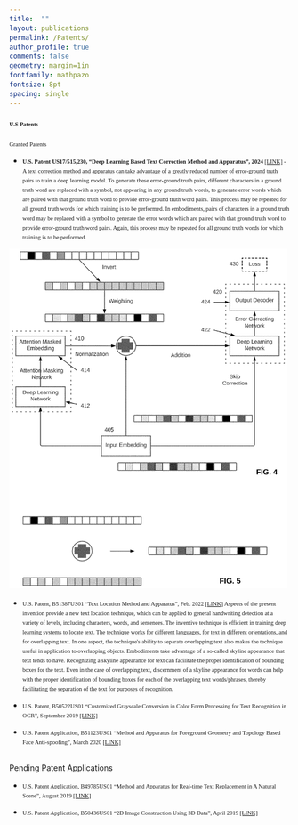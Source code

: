 ```yaml
---
title:  ""
layout: publications
permalink: /Patents/
author_profile: true
comments: false
geometry: margin=1in
fontfamily: mathpazo
fontsize: 8pt
spacing: single
---
```

#### <span style="font-family:Times New Roman; font-size:0.75em;"> U.S Patents </span> 

<span style="font-family:Times New Roman; font-size:0.75em;"> Granted Patents </span>

- <span style="font-family:Times New Roman; font-size:0.75em;"> <b>U.S. Patent US17/515,230, “Deep Learning Based Text Correction Method and Apparatus”, 2024 </b> [[LINK]](https://patents.google.com/patent/US20210303901A1/en) </span> <span style="font-family:Times New Roman; font-size:0.75em; line-height:0.8"> - A text correction method and apparatus can take advantage of a greatly reduced number of error-ground truth pairs to train a deep learning model. To generate these error-ground truth pairs, different characters in a ground truth word are replaced with a symbol, not appearing in any ground truth words, to generate error words which are paired with that ground truth word to provide error-ground truth word pairs. This process may be repeated for all ground truth words for which training is to be performed. In embodiments, pairs of characters in a ground truth word may be replaced with a symbol to generate the error words which are paired with that ground truth word to provide error-ground truth word pairs. Again, this process may be repeated for all ground truth words for which training is to be performed. </span>
<p></p>
<p>        <img src="https://raw.githubusercontent.com/jzw0025/jzw0025.github.io/main/_imgs/Patent_f1.png" width="500"> </p>

- <span style="font-family:Times New Roman; font-size:0.75em;">U.S. Patent, B51387US01 “Text Location Method and Apparatus”, Feb. 2022 [[LINK]](https://patents.google.com/patent/US20210303901A1/en) </span>
<span style="font-family:Times New Roman; font-size:0.75em;"> Aspects of the present invention provide a new text location technique, which can be applied to general handwriting detection at a variety of levels, including characters, words, and sentences. The inventive technique is efficient in training deep learning systems to locate text. The technique works for different languages, for text in different orientations, and for overlapping text. In one aspect, the technique's ability to separate overlapping text also makes the technique useful in application to overlapping objects. Embodiments take advantage of a so-called skyline appearance that text tends to have. Recognizing a skyline appearance for text can facilitate the proper identification of bounding boxes for the text. Even in the case of overlapping text, discernment of a skyline appearance for words can help with the proper identification of bounding boxes for each of the overlapping text words/phrases, thereby facilitating the separation of the text for purposes of recognition. </span>

- <span style="font-family:Times New Roman; font-size:0.75em;">U.S. Patent, B50522US01 “Customized Grayscale Conversion in Color Form Processing for Text Recognition in OCR”, September 2019 [[LINK]](https://patents.google.com/patent/US20210303890A1/en) </span>

- <span style="font-family:Times New Roman; font-size:0.75em;">U.S. Patent Application, B51123US01 “Method and Apparatus for Foreground Geometry and Topology Based Face Anti-spoofing”, March 2020 [[LINK]](https://patents.google.com/patent/US20210303890A1/en) </span>

<br> Pending Patent Applications </br>
- <span style="font-family:Times New Roman; font-size:0.75em;">U.S.  Patent Application, B49785US01 “Method and Apparatus for Real-time Text Replacement in A Natural Scene”, August 2019 [[LINK]](https://patents.google.com/patent/US20210097323A1/en)</span>

- <span style="font-family:Times New Roman; font-size:0.75em;">U.S. Patent Application, B50436US01 “2D Image Construction Using 3D Data”, April 2019 [[LINK]](https://patents.google.com/patent/US20200327720A1/en)</span>

